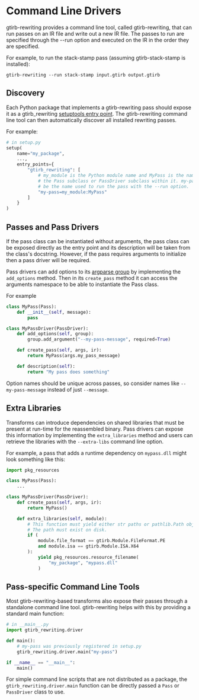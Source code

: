# Command Line Drivers

gtirb-rewriting provides a command line tool, called gtirb-rewriting, that
can run passes on an IR file and write out a new IR file. The passes to run
are specified through the --run option and executed on the IR in the order
they are specified.

For example, to run the stack-stamp pass (assuming gtirb-stack-stamp is
installed):
```shell
gtirb-rewriting --run stack-stamp input.gtirb output.gtirb
```

## Discovery

Each Python package that implements a gtirb-rewriting pass should expose it as
a gtirb_rewriting [setuptools entry point](https://setuptools.pypa.io/en/latest/userguide/entry_point.html#dynamic-discovery-of-services-and-plugins).
The gtirb-rewriting command line tool can then automatically discover all
installed rewriting passes.

For example:
```python
# in setup.py
setup(
    name="my_package",
    ...,
    entry_points={
        "gtirb_rewriting": [
            # my_module is the Python module name and MyPass is the name of
            # the Pass subclass or PassDriver subclass within it. my-pass will
            # be the name used to run the pass with the --run option.
            "my-pass=my_module:MyPass"
        ]
    }
)
```

## Passes and Pass Drivers

If the pass class can be instantiated without arguments, the pass class can
be exposed directly as the entry point and its description will be taken from
the class's docstring. However, if the pass requires arguments to initialize
then a pass driver will be required.

Pass drivers can add options to its [argparse group](https://docs.python.org/3/library/argparse.html#argument-groups)
by implementing the `add_options` method. Then in its `create_pass` method it
can access the arguments namespace to be able to instantiate the Pass class.

For example
```python
class MyPass(Pass):
    def __init__(self, message):
        pass

class MyPassDriver(PassDriver):
    def add_options(self, group):
        group.add_argument("--my-pass-message", required=True)

    def create_pass(self, args, ir):
        return MyPass(args.my_pass_message)

    def description(self):
        return "My pass does something"
```

Option names should be unique across passes, so consider names like
`--my-pass-message` instead of just `--message`.

## Extra Libraries

Transforms can introduce dependencies on shared libraries that must be present
at run-time for the reassembled binary. Pass drivers can expose this
information by implementing the `extra_libraries` method and users can
retrieve the libraries with the `--extra-libs` command line option.

For example, a pass that adds a runtime dependency on `mypass.dll` might look
something like this:
```python
import pkg_resources

class MyPass(Pass):
    ...

class MyPassDriver(PassDriver):
    def create_pass(self, args, ir):
        return MyPass()

    def extra_libraries(self, module):
        # This function must yield either str paths or pathlib.Path objects.
        # The path must exist on disk.
        if (
            module.file_format == gtirb.Module.FileFormat.PE
            and module.isa == gtirb.Module.ISA.X64
        ):
            yield pkg_resources.resource_filename(
                "my_package", "mypass.dll"
            )
```

## Pass-specific Command Line Tools

Most gtirb-rewriting-based transforms also expose their passes through a
standalone command line tool. gtirb-rewriting helps with this by providing a
standard main function:
```python
# in __main__.py
import gtirb_rewriting.driver

def main():
    # my-pass was previously registered in setup.py
    gtirb_rewriting.driver.main("my-pass")

if __name__ == "__main__":
    main()
```

For simple command line scripts that are not distributed as a package, the
`gtirb_rewriting.driver.main` function can be directly passed a `Pass` or
`PassDriver` class to use.
